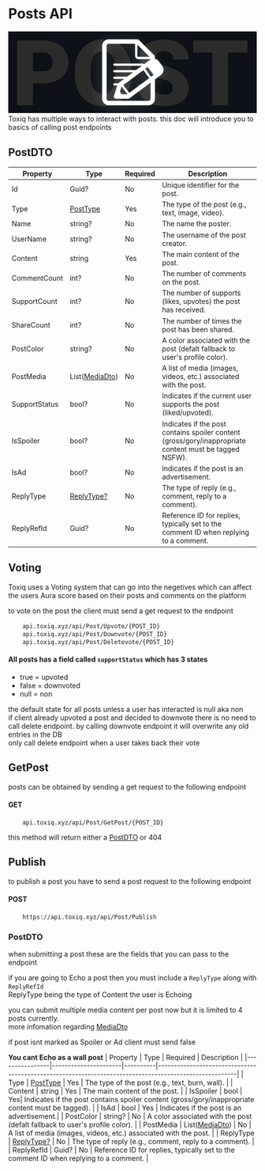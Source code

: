 # Posts API
![Logo](/Images/post.jpg)  
Toxiq has multiple ways to interact with posts. this doc will introduce you to basics of calling post endpoints

## PostDTO
| Property       | Type                 | Required | Description                                                                                           |
|----------------|----------------------|----------|-------------------------------------------------------------------------------------------------------|
| Id           | Guid?              | No       | Unique identifier for the post.                                                                        |
| Type         | [PostType](/Enums/PostEnum.md#post-type)           | Yes      | The type of the post (e.g., text, image, video).                                                       |
| Name         | string?            | No       | The name the poster.                                                                            |
| UserName     | string?            | No       | The username of the post creator.                                                                      |
| Content      | string             | Yes      | The main content of the post.                                                                          |
| CommentCount | int?               | No       | The number of comments on the post.                                                                    |
| SupportCount | int?               | No       | The number of supports (likes, upvotes) the post has received.                                         |
| ShareCount   | int?               | No       | The number of times the post has been shared.                                                          |
| PostColor    | string?            | No       | A color associated with the post (defalt fallback to user's profile color).                                           |
| PostMedia    | List([MediaDto](/Docs/Media.md))    | No       | A list of media (images, videos, etc.) associated with the post.                                       |
| SupportStatus| bool?              | No       | Indicates if the current user supports the post (liked/upvoted).                                       |
| IsSpoiler    | bool?              | No       | Indicates if the post contains spoiler content (gross/gory/inappropriate content must be tagged NSFW). |
| IsAd         | bool?              | No       | Indicates if the post is an advertisement.                                                             |
| ReplyType    | [ReplyType?](/Enums/PostEnum.md#replytype)         | No       | The type of reply (e.g., comment, reply to a comment).                                                 |
| ReplyRefId   | Guid?              | No       | Reference ID for replies, typically set to the comment ID when replying to a comment.                  |


## Voting
Toxiq uses a Voting system that can go into the negetives which can affect the users Aura score based on their posts and comments on the platform

to vote on the post the client must send a get request to the endpoint

        api.toxiq.xyz/api/Post/Upvote/{POST_ID}
        api.toxiq.xyz/api/Post/Downvote/{POST_ID}
        api.toxiq.xyz/api/Post/Deletevote/{POST_ID}

#### All posts has a field called ```supportStatus``` which has 3 states
- true = upvoted
- false = downvoted
- null = non

the default state for all posts unless a user has interacted is null aka non  
if client already upvoted a post and decided to downvote there is no need to call delete endpoint. by calling downvote endpoint it will overwrite any old entries in the DB  
only call delete endpoint when a user takes back their vote

## GetPost
posts can be obtained by sending a get request to the following endpoint
#### GET
        api.toxiq.xyz/api/Post/GetPost/{POST_ID}

this method will return either a [PostDTO](#postdto) or 404 


## Publish
to publish a post you have to send a post request to the following endpoint
#### POST
        https://api.toxiq.xyz/api/Post/Publish

### PostDTO
when submitting a post these are the fields that you can pass to the endpoint  

if you are going to Echo a post then you must include a `ReplyType` along with `ReplyRefId`  
ReplyType being the type of Content the user is Echoing 

you can submit multiple media content per post now but it is limited to 4 posts currently.  
more infomation regarding [MediaDto](/Docs/Media.md)

if post isnt marked as Spoiler or Ad client must send false

**You cant Echo as a wall post**
| Property       | Type                 | Required | Description                                                                                           |
|----------------|----------------------|----------|-------------------------------------------------------------------------------------------------------|
| Type         | [PostType](/Enums/PostEnum.md#post-type)           | Yes      | The type of the post (e.g., text, burn, wall).                                                       |
| Content      | string             | Yes      | The main content of the post.                                                                          |
| IsSpoiler    | bool | Yes| Indicates if the post contains spoiler content (gross/gory/inappropriate content must be tagged). |
| IsAd         | bool              | Yes       | Indicates if the post is an advertisement.|
| PostColor    | string?            | No       | A color associated with the post (defalt fallback to user's profile color).                                           |
| PostMedia    | List([MediaDto](/Docs/Media.md))    | No       | A list of media (images, videos, etc.) associated with the post.                                       |
| ReplyType    | [ReplyType?](/Enums/PostEnum.md#replytype)         | No       | The type of reply (e.g., comment, reply to a comment).                                                 |
| ReplyRefId   | Guid?              | No       | Reference ID for replies, typically set to the comment ID when replying to a comment.                  |